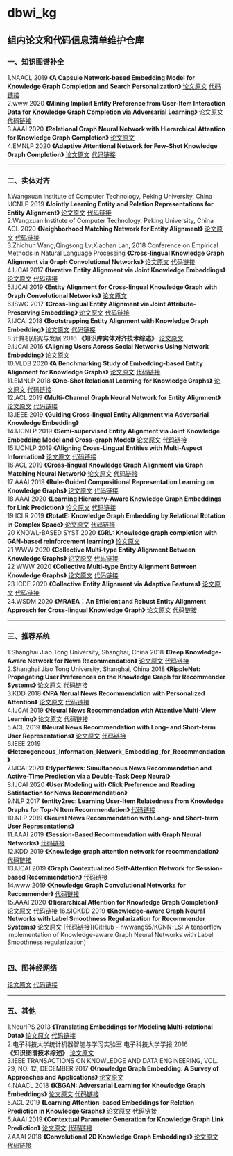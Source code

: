 # dbwi_kg
## 组内论文和代码信息清单维护仓库
### 一、知识图谱补全 
1.NAACL 2019
**《A Capsule Network-based Embedding Model for Knowledge Graph Completion and Search Personalization》**
[论文原文](https://www.aclweb.org/anthology/N19-1226/)
[代码链接](https://github.com/daiquocnguyen/CapsE)  
2.www 2020
**《Mining Implicit Entity Preference from User-Item Interaction Data for Knowledge Graph Completion via Adversarial Learning》**
[论文原文](https://dl.acm.org/doi/pdf/10.1145/3366423.3380155)
[代码链接](https://github.com/RUCAIBox/UPGAN)  
3.AAAI 2020
**《Relational Graph Neural Network with Hierarchical Attention for Knowledge Graph Completion》**
[论文原文](https://www.aaai.org/ojs/index.php/AAAI/article/view/6508)  
4.EMNLP 2020
**《Adaptive Attentional Network for Few-Shot Knowledge Graph Completion》**
[论文原文](https://www.aclweb.org/anthology/2020.emnlp-main.131.pdf)
[代码链接](https://github.com/JiaweiSheng/FAAN)    
*** 
### 二、实体对齐
1.Wangxuan Institute of Computer Technology, Peking University, China IJCNLP 2019
**《Jointly Learning Entity and Relation Representations for Entity Alignment》**
[论文原文](https://www.paperswithcode.com/paper/jointly-learning-entity-and-relation)
[代码链接](https://www.paperswithcode.com/paper/jointly-learning-entity-and-relation)    
2.Wangxuan Institute of Computer Technology, Peking University, China ACL 2020
**《Neighborhood Matching Network for Entity Alignment》**
[论文原文](https://arxiv.org/pdf/2005.05607v1.pdf)
[代码链接](https://www.paperswithcode.com/paper/neighborhood-matching-network-for-entity)  
3.Zhichun Wang;Qingsong Lv;Xiaohan Lan, 2018 Conference on Empirical Methods in Natural Language Processing
**《Cross-lingual Knowledge Graph Alignment via Graph Convolutional Networks》**
[论文原文](https://www.aclweb.org/anthology/D18-1032/)
[代码链接](https://github.com/1049451037/GCN-Align)    
4.IJCAI 2017
**《Iterative Entity Alignment via Joint Knowledge Embeddings》**
[论文原文](https://www.ijcai.org/Proceedings/2017/0595.pdf)
[代码链接](https://github.com/thunlp/IEAJKE)    
5.IJCAI 2019
**《Entity Alignment for Cross-lingual Knowledge Graph with Graph Convolutional Networks》**
[论文原文](https://www.researchgate.net/publication/334844180_Entity_Alignment_for_Cross-lingual_Knowledge_Graph_with_Graph_Convolutional_Networks)  
6.ISWC 2017
**《Cross-lingual Entity Alignment via Joint Attribute-Preserving Embedding》**
[论文原文](https://arxiv.org/pdf/1708.05045v2.pdf)
[代码链接](https://www.paperswithcode.com/paper/cross-lingual-entity-alignment-via-joint)  
7.IJCAI 2018
**《Bootstrapping Entity Alignment with Knowledge Graph Embedding》**
[论文原文](https://www.ijcai.org/Proceedings/2018/0611.pdf)
[代码链接](https://github.com/nju-websoft/BootEA)  
8.计算机研究与发展 2016
**《知识库实体对齐技术综述》**
[论文原文](http://crad.ict.ac.cn/CN/10.7544/issn1000-1239.2016.20150661)  
9.IJCAI 2016
**《Aligning Users Across Social Networks Using Network Embedding》**
[论文原文](https://www.aminer.cn/pub/57d063c3ac44367354290601/aligning-users-across-social-networks-using-network-embedding)  
10.VLDB 2020
**《A Benchmarking Study of Embedding-based Entity Alignment for Knowledge Graphs》**
[论文原文](https://github.com/nju-websoft/OpenEA)
[代码链接](https://github.com/nju-websoft/OpenEA)  
11.EMNLP 2018
**《One-Shot Relational Learning for Knowledge Graphs》**
[论文原文](https://www.ijcai.org/Proceedings/2018/0611.pdf)
[代码链接](https://arxiv.org/abs/1808.09040v1)   
12.ACL 2019
**《Multi-Channel Graph Neural Network for Entity Alignment》**
[论文原文](https://www.aclweb.org/anthology/P19-1140/)
[代码链接](https://github.com/thunlp/MuGNN)   
13.IEEE 2019
**《Guiding Cross-lingual Entity Alignment via Adversarial Knowledge Embedding》**   
14.IJCNLP 2019
**《Semi-supervised Entity Alignment via Joint Knowledge Embedding Model and Cross-graph Model》**
[论文原文](https://www.paperswithcode.com/paper/semi-supervised-entity-alignment-via-joint)
[代码链接](https://www.paperswithcode.com/paper/semi-supervised-entity-alignment-via-joint)     
15 IJCNLP 2019
**《Aligning Cross-Lingual Entities with Multi-Aspect Information》**
[论文原文](https://www.paperswithcode.com/paper/aligning-cross-lingual-entities-with-multi)
[代码链接](https://www.paperswithcode.com/paper/aligning-cross-lingual-entities-with-multi)     
16 ACL 2019
**《Cross-lingual Knowledge Graph Alignment via Graph Matching Neural Network》**
[论文原文](https://arxiv.org/pdf/1905.11605.pdf)
[代码链接](https://github.com/syxu828/Crosslingula-KG-Matching)        
17 AAAI 2019
**《Rule-Guided Compositional Representation Learning on Knowledge Graphs》**
[论文原文](https://ojs.aaai.org//index.php/AAAI/article/view/5687)
[代码链接](https://github.com/ngl567/RPJE)   
18 AAAI 2020
**《Learning Hierarchy-Aware Knowledge Graph Embeddings for Link Prediction》**
[论文原文](https://arxiv.org/pdf/1911.09419.pdf)
[代码链接](https://github.com/MIRALab-USTC/KGE-HAKE)   
19 ICLR 2019
**《RotatE: Knowledge Graph Embedding by Relational Rotation in Complex Space》**
[论文原文](https://openreview.net/forum?id=HkgEQnRqYQ)
[代码链接](https://github.com/DeepGraphLearning/KnowledgeGraphEmbedding)      
20 KNOWL-BASED SYST 2020
**《GRL: Knowledge graph completion with GAN-based reinforcement learning》**
[论文原文](https://doi.org/10.1016/j.knosys.2020.106421)  
21 WWW 2020
**《Collective Multi-type Entity Alignment Between Knowledge Graphs》**
[论文原文](https://dl.acm.org/doi/pdf/10.1145/3366423.3380289)
[代码链接](https://github.com/GentleZhu/CG-MuAlign)    
22 WWW 2020
**《Collective Multi-type Entity Alignment Between Knowledge Graphs》**
[论文原文](https://dl.acm.org/doi/pdf/10.1145/3366423.3380289)
[代码链接](https://github.com/GentleZhu/CG-MuAlign)   
23 ICDE 2020
**《Collective Entity Alignment via Adaptive Features》**
[论文原文](https://arxiv.org/pdf/1912.08404.pdf)
[代码链接](https://github.com/DexterZeng/CEA)   
24.WSDM 2020
**《MRAEA：An Efficient and Robust Entity Alignment Approach for Cross-lingual Knowledge Graph》**
[论文原文](https://doi.org/10.1145/3336191.3371804)
[代码链接](https://github.com/MaoXinn/MRAEA)    
*** 
### 三、推荐系统
1.Shanghai Jiao Tong University, Shanghai, China 2018
**《Deep Knowledge-Aware Network for News Recommendation》**
[论文原文](https://arxiv.org/pdf/1801.08284v2.pdf)
[代码链接](https://www.paperswithcode.com/paper/dkn-deep-knowledge-aware-network-for-news)   
2.Shanghai Jiao Tong University, Shanghai, China 2018
**《RippleNet: Propagating User Preferences on the Knowledge Graph for Recommender Systems》**
[论文原文](https://arxiv.org/pdf/1803.03467v4.pdf)
[代码链接](https://www.paperswithcode.com/paper/ripplenet-propagating-user-preferences-on-the)   
3.KDD 2018
**《NPA Nerual News Recommendation with Personalized Attention》**
[论文原文](https://www.aclweb.org/anthology/D18-1032/)
[代码链接](https://github.com/microsoft/recommenders)    
4.IJCAI 2019
**《Neural News Recommendation with Attentive Multi-View Learning》**
[论文原文](https://www.researchgate.net/publication/334844180_Entity_Alignment_for_Cross-lingual_Knowledge_Graph_with_Graph_Convolutional_Networks)
[代码链接](https://github.com/microsoft/recommenders)   
5.ACL 2019
**《Neural News Recommendation with Long- and Short-term User Representations》**
[论文原文](https://www.aclweb.org/anthology/D18-1032/)
[代码链接](https://github.com/microsoft/recommenders)  
6.IEEE 2019
**《Heterogeneous_Information_Network_Embedding_for_Recommendation》**  
7.IJCAI 2020
**《HyperNews: Simultaneous News Recommendation and Active-Time Prediction via a Double-Task Deep Neural》**    
8.IJCAI 2020
**《User Modeling with Click Preference and Reading Satisfaction for News Recommendation》**    
9.NLP 2017
**《entity2rec: Learning User-Item Relatedness from Knowledge Graphs for Top-N Item Recommendation》**
[代码链接](https://github.com/D2KLab/entity2rec)   
10.NLP 2019
**《Neural News Recommendation with Long- and Short-term User Representations》**   
11.AAAI 2019
**《Session-Based Recommendation with Graph Neural Networks》**
[代码链接](https://github.com/CRIPAC-DIG/SR-GNN)  
12.KDD 2019
**《Knowledge graph attention network for recommendation》**
[代码链接](https://github.com/xiangwang1223/knowledge_graph_attention_network)    
13.IJCAI 2019
**《Graph Contextualized Self-Attention Network for Session-based Recommendation》**
[代码链接](https://github.com/johnny12150/GC-SAN)  
14.www 2019
**《Knowledge Graph Convolutional Networks for Recommender》**
[代码链接](https://github.com/hwwang55/KGCN)  
15.AAAI 2020
**《Hierarchical Attention for Knowledge Graph Completion》**
[论文原文]()
[代码链接]()
16.SIGKDD 2019
**《Knowledge-aware Graph Neural Networks with Label Smoothness Regularization for Recommender Systems》**
[论文原文](https://arxiv.org/abs/1905.04413v2)
[代码链接](GitHub - hwwang55/KGNN-LS: A tensorflow implementation of Knowledge-aware Graph Neural Networks with Label Smoothness regularization)    
*** 
### 四、图神经网络
[论文原文](http://gitcafe.com)
[代码链接](http://gitcafe.com)
*** 
### 五、其他
1.NeurIPS 2013
**《Translating Embeddings for Modeling Multi-relational Data》**
[论文原文](https://www.paperswithcode.com/paper/translating-embeddings-for-modeling-multi)
[代码链接](https://www.paperswithcode.com/paper/translating-embeddings-for-modeling-multi)  
2.电子科技大学统计机器智能与学习实验室 电子科技大学学报  2016  
**《知识图谱技术综述》**
[论文原文](https://kns.cnki.net/KCMS/detail/detail.aspx?dbname=cjfd2016&filename=dkdx201604012&dbcode=cjfq)  
3.IEEE TRANSACTIONS ON KNOWLEDGE AND DATA ENGINEERING, VOL. 29, NO. 12, DECEMBER 2017
**《Knowledge Graph Embedding: A Survey of Approaches and Applications》**
[论文原文](https://ieeexplore.ieee.org/document/8047276)  
4.NAACL 2018
**《KBGAN: Adversarial Learning for Knowledge Graph Embeddings》**
[论文原文](https://arxiv.org/pdf/1711.04071v3.pdf)
[代码链接](https://github.com/cai-lw/KBGAN)  
5.ACL 2019
**《Learning Attention-based Embeddings for Relation Prediction in Knowledge Graphs》**
[论文原文](https://www.aclweb.org/anthology/P19-1466/)
[代码链接](https://www.aclweb.org/anthology/P19-1466/)  
6.AAAI 2019
**《Contextual Parameter Generation for Knowledge Graph Link Prediction》**
[论文原文](https://arxiv.org/pdf/1907.03143.pdf)
[代码链接](https://github.com/BorealisAI/DE-SimplE)  
7.AAAI 2018
**《Convolutional 2D Knowledge Graph Embeddings》**
[论文原文](https://aaai.org/ocs/index.php/AAAI/AAAI18/paper/viewPDFInterstitial/17366/15884)
[代码链接](https://github.com/TimDettmers/ConvE)    
 
